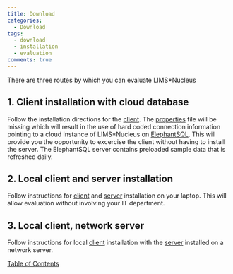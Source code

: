 ```yaml
---
title: Download
categories:
  - Download
tags:
  - download
  - installation
  - evaluation
comments: true
---
```



There are three routes by which you can evaluate LIMS*Nucleus

## 1. Client installation with cloud database

Follow the installation directions for the [client](/software/client).  The [properties](/software/props) file will be missing which will result in the use of hard coded connection information pointing to a cloud instance of LIMS*Nucleus on [ElephantSQL](https://www.elephantsql.com/).  This will provide you the opportunity to excercise the client without having to install the server.  The ElephantSQL server contains preloaded sample data that is refreshed daily.

## 2. Local client and server installation

Follow instructions for [client](/software/client) and [server](/software/postgres) installation on your laptop.  This will allow evaluation without involving your IT department.

## 3. Local client, network server

Follow instructions for local [client](/software/client) installation with the [server](/software/postgres) installed on a network server.  


[Table of Contents](/software/toc)

